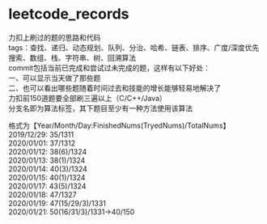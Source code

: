 # leetcode_records
力扣上刷过的题的思路和代码  
tags：查找、递归、动态规划、队列、分治、哈希、链表、排序、广度/深度优先搜索、数组、栈、字符串、树、回溯算法  
commit包括当前已完成和尝试过未完成的题，这样有以下好处：  
一、可以显示当天做了那些题  
二、也可以看出哪些题随着时间过去和技能的增长能够轻易地解决了  
力扣前150道题要全部刷三遍以上（C/C++/Java）  
分支名即为算法标签，其下题目至少有一种方法使用该算法  
  
格式为【Year/Month/Day:FinishedNums(TryedNums)/TotalNums】  
2019/12/29: 35/1311  
2020/01/01: 37/1312  
2020/01/12: 38(6)/1324  
2020/01/13: 38(1)/1324  
2020/01/14: 40(3)/1324  
2020/01/15: 40(1)/1324  
2020/01/17: 43(5)/1324  
2020/01/18: 47/1327  
2020/01/19: 47(15/29/3)/1331  
2020/01/21: 50(16/31/3)/1331->40/150  
